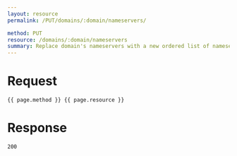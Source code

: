 ```yaml
---
layout: resource
permalink: /PUT/domains/:domain/nameservers/

method: PUT
resource: /domains/:domain/nameservers
summary: Replace domain's nameservers with a new ordered list of nameservers.
---
```


# Request

~~~
{{ page.method }} {{ page.resource }}
~~~

# Response

~~~
200
~~~
